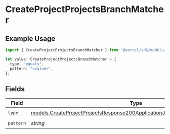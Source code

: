 # CreateProjectProjectsBranchMatcher

## Example Usage

```typescript
import { CreateProjectProjectsBranchMatcher } from "@vercel/sdk/models/createprojectop.js";

let value: CreateProjectProjectsBranchMatcher = {
  type: "equals",
  pattern: "<value>",
};
```

## Fields

| Field                                                                                                                                                                | Type                                                                                                                                                                 | Required                                                                                                                                                             | Description                                                                                                                                                          |
| -------------------------------------------------------------------------------------------------------------------------------------------------------------------- | -------------------------------------------------------------------------------------------------------------------------------------------------------------------- | -------------------------------------------------------------------------------------------------------------------------------------------------------------------- | -------------------------------------------------------------------------------------------------------------------------------------------------------------------- |
| `type`                                                                                                                                                               | [models.CreateProjectProjectsResponse200ApplicationJSONResponseBodyTargetsType](../models/createprojectprojectsresponse200applicationjsonresponsebodytargetstype.md) | :heavy_check_mark:                                                                                                                                                   | N/A                                                                                                                                                                  |
| `pattern`                                                                                                                                                            | *string*                                                                                                                                                             | :heavy_check_mark:                                                                                                                                                   | N/A                                                                                                                                                                  |